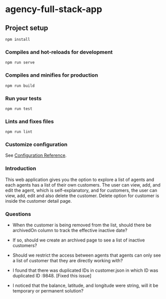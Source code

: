 # agency-full-stack-app

## Project setup
```
npm install
```

### Compiles and hot-reloads for development
```
npm run serve
```

### Compiles and minifies for production
```
npm run build
```

### Run your tests
```
npm run test
```

### Lints and fixes files
```
npm run lint
```

### Customize configuration
See [Configuration Reference](https://cli.vuejs.org/config/).

### Introduction

This web application gives you the option to explore a list of agents and each agents has a list of their own customers. The user can view, add, and edit the agent, which is self-explanatory, and for customers, the user can view, add, edit and also delete the customer. Delete option for customer is inside the customer detail page.

### Questions

- When the customer is being removed from the list, should there be archivedOn column to track the effective inactive date?

- If so, should we create an archived page to see a list of inactive customers?

- Should we restrict the access between agents that agents can only see a list of customer that they are directly working with?

- I found that there was duplicated IDs in customer.json in which ID was duplicated ID :9848. [Fixed this issue]

- I noticed that the balance, latitude, and longitude were string, will it be temporary or permanent solution?